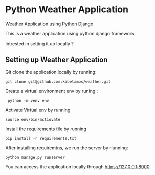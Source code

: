 # Python Weather Application

Weather Application using Python Django

This is a weather application using python django framework

Intrested in setting it up locally ?
 
## Setting up Weather Application

Git clone the application locally by running:

    git clone git@github.com:kibetamos/weather.git

Create a virtual environment env by runing :

     python -m venv env

Activate Virtual env by running 

    source env/bin/actiovate

Install the requirements file by running 

    pip install -r requirements.txt
    
After installing requiremtns, we run the server by riunning:

    python manage.py runserver


You can access the application locally through https://127.0.0.1:8000
